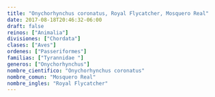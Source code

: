 ```yaml
---
title: "Onychorhynchus coronatus, Royal Flycatcher, Mosquero Real"
date: 2017-08-18T20:46:32-06:00
draft: false
reinos: ["Animalia"]
divisiones: ["Chordata"]
clases: ["Aves"]
ordenes: ["Passeriformes"]
familias: ["Tyrannidae "]
generos: ["Onychorhynchus"]
nombre_cientifico: "Onychorhynchus coronatus"
nombre_comun: "Mosquero Real"
nombre_ingles: "Royal Flycatcher"
---
```

